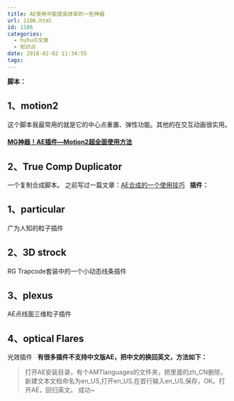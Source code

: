 ```yaml
---
title: AE使用中能提高效率的一些神器
url: 1106.html
id: 1106
categories:
  - huhuの文章
  - 知识点
date: 2018-02-02 11:34:55
tags:
---
```


**脚本：**

1、motion2
---------

这个脚本我最常用的就是它的中心点重置、弹性功能。其他的在交互动画很实用。

#### [MG神器！AE插件—Motion2超全面使用方法](http://www.ui.cn/detail/113737.html)

2、**True Comp Duplicator**
--------------------------

一个复制合成脚本。 之前写过一篇文章：[AE合成的一个使用技巧](http://h2y.net.cn/ae%E5%90%88%E6%88%90%E7%9A%84%E4%B8%80%E4%B8%AA%E4%BD%BF%E7%94%A8%E6%8A%80%E5%B7%A7/)   **插件：**

1、particular
------------

广为人知的粒子插件

2、3D strock
-----------

RG Trapcode套装中的一个小动态线条插件

3、plexus
--------

AE点线面三维粒子插件

4、optical Flares
----------------

光效插件   **有很多插件不支持中文版AE，把中文的换回英文，方法如下：**

> 打开AE安装目录，有个AMTlanguages的文件夹，把里面的zh\_CN删除，新建文本文档命名为en\_US,打开en\_US,在首行输入en\_US,保存，OK。打开AE，回归英文。 成功~